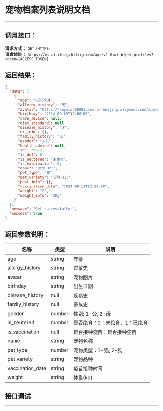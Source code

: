# 宠物档案列表说明文档
---

## 调用接口：
**请求方式：** `GET（HTTPS）`  
**请求地址：** `https://ms-ai.chongzhiling.com/api/v1.0/ai-b/pet-profiles?token=[ACCESS_TOKEN]`

## 返回结果：
```json
{
  "data": [
    {
      "age": "0岁3个月",
      "allergy_history": "无",
      "avatar": "https://angular00001.oss-cn-beijing.aliyuncs.com/applet.png",
      "birthday": "2024-09-09T12:00:00",
      "care_advice": null,
      "diet_standard": null,
      "disease_history": "无",
      "ex_info": {},
      "family_history": "无",
      "gender": "未知",
      "health_advice": null,
      "id": 35872,
      "is_del": 0,
      "is_neutered": "未绝育",
      "is_vaccination": 0,
      "name": "德文-123",
      "pet_type": "猫",
      "pet_variety": "旺财-123",
      "post_info": {},
      "vaccination_date": "2024-09-13T12:00:00",
      "weight": "2",
      "weight_info": "2Kg"
    }
  ],
  "message": "Get successfully.",
  "success": true
}
```

## 返回参数说明：
| 名称             | 类型   | 说明                           |
| ---------------- | ------ | ------------------------------ |
| age              | string | 年龄                           |
| allergy_history  | string | 过敏史                         |
| avatar           | string | 宠物图片                       |
| birthday         | string | 出生日期                       |
| disease_history  | null   | 疾病史                         |
| family_history   | null   | 家族史                         |
| gender           | number | 性别: 1-公, 2-母               |
| is_neutered      | number | 是否绝育：0：未绝育，1：已绝育 |
| is_vaccination   | null   | 是否接种疫苗：是否接种疫苗     |
| name             | string | 宠物名称                       |
| pet_type         | number | 宠物类型：1-猫, 2-狗           |
| pet_variety      | string | 宠物品种                       |
| vaccination_date | string | 疫苗接种时间                   |
| weight           | string | 体重(kg)                       |

## 接口调试
---
<script setup>
import SwaggerUI from '../../../src/components/SwaggerUI.vue'
</script>

<ClientOnly>
  <SwaggerUI 
    type="get"
    path="/pet-profiles" 
  />
</ClientOnly>